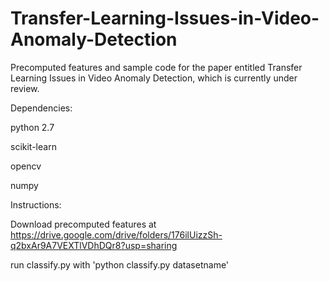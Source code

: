 # Transfer-Learning-Issues-in-Video-Anomaly-Detection
Precomputed features and sample code for the paper entitled Transfer Learning Issues in Video Anomaly Detection, which is currently under review. 

Dependencies:

python 2.7

scikit-learn

opencv

numpy

Instructions:

Download precomputed features at https://drive.google.com/drive/folders/176ilUizzSh-q2bxAr9A7VEXTlVDhDQr8?usp=sharing

run classify.py with 'python classify.py datasetname'


